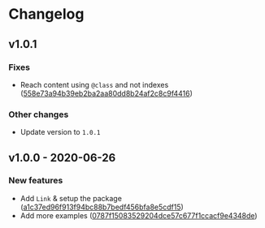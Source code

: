 # Changelog

## v1.0.1

### Fixes

   - Reach content using `@class` and not indexes ([558e73a94b39eb2ba2aa80dd8b24af2c8c9f4416](https://github.com/hearot/telegram_me/commit/558e73a94b39eb2ba2aa80dd8b24af2c8c9f4416))

### Other changes

   - Update version to `1.0.1`

## v1.0.0 - 2020-06-26

### New features

   - Add `Link` & setup the package ([a1c37ed96f913f94bc88b7bedf456bfa8e5cdf15](https://github.com/hearot/telegram_me/commit/a1c37ed96f913f94bc88b7bedf456bfa8e5cdf15))
   - Add more examples ([0787f15083529204dce57c677f1ccacf9e4348de](https://github.com/hearot/telegram_me/commit/0787f15083529204dce57c677f1ccacf9e4348de))
